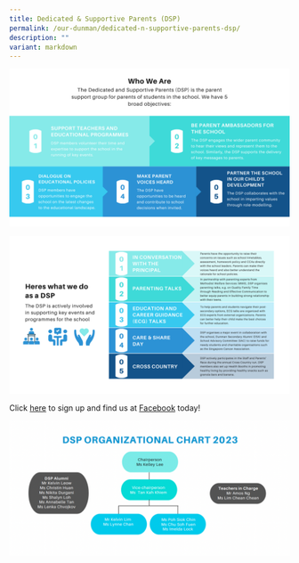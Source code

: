 ```yaml
---
title: Dedicated & Supportive Parents (DSP)
permalink: /our-dunman/dedicated-n-supportive-parents-dsp/
description: ""
variant: markdown
---
```

![](/images/DSP/1%20v2.png)

![](/images/DSP/v_2.png)

Click&nbsp;<a href="**https://forms.gle/eB9TERe6fGzCWyQ3A**" target="_blank">here</a>&nbsp;to sign up and find us at&nbsp;<a href="https://www.facebook.com/DunmanDSP?fref=ts" target="_blank">Facebook</a>&nbsp;today!

![](/images/DSP/WhoWeAreDSP2022v2.png)

